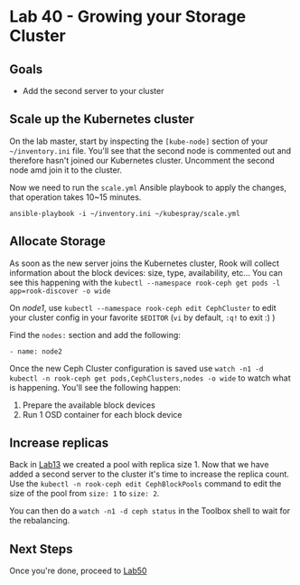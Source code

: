 # Lab 40 - Growing your Storage Cluster

## Goals

* Add the second server to your cluster

## Scale up the Kubernetes cluster

On the lab master, start by inspecting the `[kube-node]` section of your `~/inventory.ini` file. You'll see that the second node is commented out and therefore hasn't joined our Kubernetes cluster. Uncomment the second node amd join it to the cluster.

Now we need to run the `scale.yml` Ansible playbook to apply the changes, that operation takes 10~15 minutes.
```
ansible-playbook -i ~/inventory.ini ~/kubespray/scale.yml
```

## Allocate Storage

As soon as the new server joins the Kubernetes cluster, Rook will collect information about the block devices: size, type, availability, etc...
You can see this happening with the `kubectl --namespace rook-ceph get pods -l app=rook-discover -o wide`

On *node1*, use `kubectl --namespace rook-ceph edit CephCluster` to edit your cluster config in your favorite `$EDITOR` (`vi` by default, `:q!` to exit :) )

Find the `nodes:` section and add the following:

```
- name: node2
```

Once the new Ceph Cluster configuration is saved use `watch -n1 -d kubectl -n rook-ceph get pods,CephClusters,nodes -o wide` to watch what is happening. You'll see the following happen:

1. Prepare the available block devices
2. Run 1 OSD container for each block device


## Increase replicas

Back in [Lab13](Lab13.md) we created a pool with replica size 1. Now that we have added a second server to the cluster it's time to increase the replica count. Use the `kubectl -n rook-ceph edit CephBlockPools` command to edit the size of the pool from `size: 1` to `size: 2`.

You can then do a `watch -n1 -d ceph status` in the Toolbox shell to wait for the rebalancing.

## Next Steps

Once you're done, proceed to [Lab50](Lab50.md)
